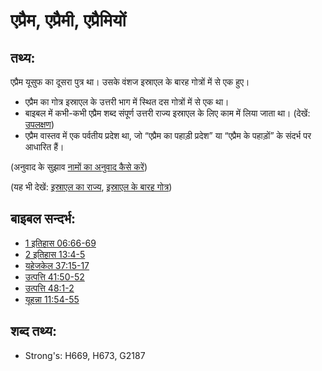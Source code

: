 # एप्रैम, एप्रैमी, एप्रैमियों #

## तथ्य: ##

एप्रैम यूसुफ का दूसरा पुत्र था। उसके वंशज इस्राएल के बारह गोत्रों में से एक हुए।

* एप्रैम का गोत्र इस्राएल के उत्तरी भाग में स्थित दस गोत्रों में से एक था।
* बाइबल में कभी-कभी एप्रैम शब्द संपूर्ण उत्तरी राज्य इस्राएल के लिए काम में लिया जाता था। (देखें: [उपलक्षण](rc://hi/ta/man/translate/figs-synecdoche))
* एप्रैम वास्तव में एक पर्वतीय प्रदेश था, जो “एप्रैम का पहाड़ी प्रदेश” या “एप्रैम के पहाड़ों” के संदर्भ पर आधारित हैं।

(अनुवाद के सुझाव [नामों का अनुवाद कैसे करें](rc://hi/ta/man/translate/translate-names))

(यह भी देखें: [इस्राएल का राज्य](../names/kingdomofisrael.md), [इस्राएल के बारह गोत्र](../other/12tribesofisrael.md))

## बाइबल सन्दर्भ: ##

* [1 इतिहास 06:66-69](rc://hi/tn/help/1ch/06/66)
* [2 इतिहास 13:4-5](rc://hi/tn/help/2ch/13/04)
* [यहेजकेल 37:15-17](rc://hi/tn/help/ezk/37/15)
* [उत्पत्ति 41:50-52](rc://hi/tn/help/gen/41/50)
* [उत्पत्ति 48:1-2](rc://hi/tn/help/gen/48/01)
* [यूहन्ना 11:54-55](rc://hi/tn/help/jhn/11/54)

## शब्द तथ्य: ##

* Strong's: H669, H673, G2187
